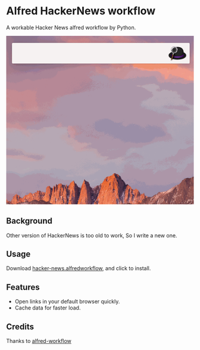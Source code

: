 # Alfred HackerNews workflow

A workable Hacker News alfred workflow by Python.

![](./pic/hn_screen.gif)

## Background 

Other version of HackerNews is too old to work, So I write a new one.

## Usage

Download [hacker-news.alfredworkflow](./hacker-news.alfredworkflow), and click to install.

## Features

- Open links in your default browser quickly. 
- Cache data for faster load.

## Credits

Thanks to [alfred-workflow](https://www.deanishe.net/alfred-workflow/)
